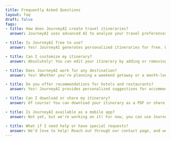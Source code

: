 ```yaml
---
title: Frequently Asked Questions
layout: faq
draft: false
faqs:
- title: How does JourneyAI create travel itineraries?
  answer: JourneyAI uses advanced AI to analyze your travel preferences, trip duration, and interests. It then crafts a detailed itinerary, including must-visit places, dining recommendations, and hidden gems—all in seconds!

- title: Is JourneyAI free to use?
  answer: Yes! JourneyAI generates personalized itineraries for free. We might introduce premium features in the future, but the core experience will always be free.

- title: Can I customize my itinerary?
  answer: Absolutely! You can edit your itinerary by adding or removing activities, adjusting times, or swapping recommendations to better suit your travel style.

- title: Does JourneyAI work for any destination?
  answer: Yes! Whether you're planning a weekend getaway or a month-long adventure, JourneyAI works for destinations worldwide. Just enter your city, and we’ll do the rest.

- title: Do you offer recommendations for hotels and restaurants?
  answer: Yes! JourneyAI provides personalized suggestions for accommodations, restaurants, and must-visit attractions based on your preferences and budget.

- title: Can I download or share my itinerary?
  answer: Of course! You can download your itinerary as a PDF or share it with friends and travel companions for easy planning.

- title: Is JourneyAI available as a mobile app?
  answer: Not yet, but we're working on it! For now, you can use JourneyAI on any browser, and it’s optimized for mobile devices.

- title: What if I need help or have special requests?
  answer: We’d love to help! Reach out through our contact page, and we’ll assist you with any special travel needs or questions.
---
```

